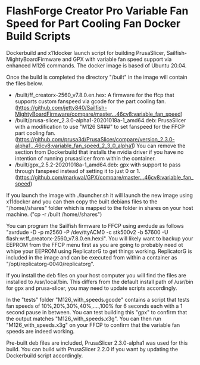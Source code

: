 # FlashForge Creator Pro Variable Fan Speed for Part Cooling Fan Docker Build Scripts

Dockerbuild and x11docker launch script for building PrusaSlicer, Sailfish-MightyBoardFirmware and GPX with variable fan speed support via enhanced M126 commands.
The docker image is based of Ubuntu 20.04.

Once the build is completed the directory "/built" in the image will contain the files below.
 - /built/ff_creatorx-2560_v7.8.0.en.hex: A firmware for the ffcp that supports custom fanspeed via gcode for the part cooling fan. (https://github.com/jetty840/Sailfish-MightyBoardFirmware/compare/master...46cv8:variable_fan_speed) 
 - /built/prusa-slicer_2.3.0-alpha1-20201018a-1_amd64.deb: PrusaSlicer with a modification to use "M126 S###" to set fanspeed for the FFCP part cooling fan. (https://github.com/prusa3d/PrusaSlicer/compare/version_2.3.0-alpha1...46cv8:variable_fan_speed_2_3_0_alpha1)
You can remove the section from Dockerbuild that installs the nvidia driver if you have no intention of running prusaslicer from within the container.
 - /built/gpx_2.5.2-20201018a-1_amd64.deb: gpx with support to pass through fanspeed instead of setting it to just 0 or 1. (https://github.com/markwal/GPX/compare/master...46cv8:variable_fan_speed)

If you launch the image with ./launcher.sh it will launch the new image using x11docker and you can then copy the built debians files to the "/home/<USER>/shares" folder which is mapped to the folder in shares on your host machine. ("cp -r /built /home/<USER>/shares")
  
You can program the Sailfish firmware to FFCP using avrdude as follows "avrdude -D -p m2560 -P /dev/ttyACM0 -c stk500v2 -b 57600 -U flash:w:ff_creatorx-2560_v7.8.0.en.hex:i".
You will likely want to backup your EEPROM from the FFCP menu first as you are going to probably need ot whipe your EEPROM using ReplicatorG to get things working. ReplicatorG is included in the image and can be executed from within a container as "/opt/replicatorg-0040/replicatorg".

If you install the deb files on your host computer you will find the files are installed to /usr/local/bin. This differs from the default install path of /usr/bin for gpx and prusa-slicer, you may need to update scripts accordingly.

In the "tests" folder "M126_with_speeds.gcode" contains a script that tests fan speeds of 10%,20%,30%,40%,....,100% for 6 seconds each with a 1 second pause in between. You can test building this "gpx" to confirm that the output matches "M126_with_speeds.x3g".
You can then run "M126_with_speeds.x3g" on your FFCP to confirm that the variable fan speeds are indeed working.

Pre-built deb files are included, PrusaSlicer 2.3.0-alpha1 was used for this build. You can build with PrusaSlicer 2.2.0 if you want by updating the Dockerbuild script accordingly.
